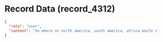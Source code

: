 # Record Data (record_4312)

```json
{
  "role": "user",
  "content": "So where in north america, south america, africa would it have been as bad or worse for me given my personality?\n"
}
```

